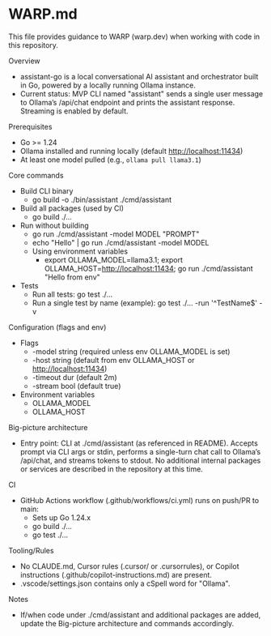 # WARP.md

This file provides guidance to WARP (warp.dev) when working with code in this repository.

Overview

- assistant-go is a local conversational AI assistant and orchestrator built in Go, powered by a locally running Ollama instance.
- Current status: MVP CLI named "assistant" sends a single user message to Ollama’s /api/chat endpoint and prints the assistant response. Streaming is enabled by default.

Prerequisites

- Go >= 1.24
- Ollama installed and running locally (default <http://localhost:11434>)
- At least one model pulled (e.g., `ollama pull llama3.1`)

Core commands

- Build CLI binary
  - go build -o ./bin/assistant ./cmd/assistant
- Build all packages (used by CI)
  - go build ./...
- Run without building
  - go run ./cmd/assistant -model MODEL "PROMPT"
  - echo "Hello" | go run ./cmd/assistant -model MODEL
  - Using environment variables
    - export OLLAMA_MODEL=llama3.1; export OLLAMA_HOST=<http://localhost:11434>; go run ./cmd/assistant "Hello from env"
- Tests
  - Run all tests: go test ./...
  - Run a single test by name (example): go test ./... -run '^TestName$' -v

Configuration (flags and env)

- Flags
  - -model string (required unless env OLLAMA_MODEL is set)
  - -host string (default from env OLLAMA_HOST or <http://localhost:11434>)
  - -timeout dur (default 2m)
  - -stream bool (default true)
- Environment variables
  - OLLAMA_MODEL
  - OLLAMA_HOST

Big-picture architecture

- Entry point: CLI at ./cmd/assistant (as referenced in README). Accepts prompt via CLI args or stdin, performs a single-turn chat call to Ollama’s /api/chat, and streams tokens to stdout. No additional internal packages or services are described in the repository at this time.

CI

- GitHub Actions workflow (.github/workflows/ci.yml) runs on push/PR to main:
  - Sets up Go 1.24.x
  - go build ./...
  - go test ./...

Tooling/Rules

- No CLAUDE.md, Cursor rules (.cursor/ or .cursorrules), or Copilot instructions (.github/copilot-instructions.md) are present.
- .vscode/settings.json contains only a cSpell word for "Ollama".

Notes

- If/when code under ./cmd/assistant and additional packages are added, update the Big-picture architecture and commands accordingly.
